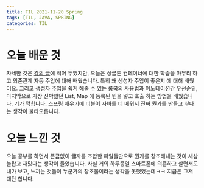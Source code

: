 ```yaml
---
title: TIL 2021-11-20 Spring
tags: [TIL, JAVA, SPRING]
categories: TIL
---
```


# 오늘 배운 것
자세한 것은 [강의 글](https://pineplanet.github.io/강의/2021/11/16/lecture.html)에 적어 두었지만, 
오늘은 싱글톤 컨테이너에 대한 학습을 마무리 하고 의존관계 자동 주입에 대해 배웠습니다. 특히 왜 생성자 주입이 좋은지 에 대해 배웠어요. 
그리고 생성자 주입을 쉽게 해줄 수 있는 롬복의 사용법과 어노테이션간 우선순위, 마지막으로 가장 신박했던 List, Map 에  등록된 빈을 넣고 호출 하는 방법을 배웠습니다. 
기가 막힙니다. 스프링 배우기에 더불어 자바를 더 배워서 진짜 뭔가를 만들고 싶다는 생각이 불타오릅니다. 



# 오늘 느낀 것 
오늘 공부를 하면서 뜬금없이 글자를 조합한 파일들만으로 뭔가를 창조해내는 것이 새삼 놀랍고 재밌다는 생각이 들었습니다.
사실 거의 하루종일 스마트폰에 의존하고 살면서도 내가 보고, 느끼는 것들이 누군가의 창조물이라는 생각을 못했었는데ㅋㅋ 
지금은 그저 대단 합니다. 


